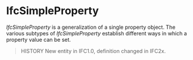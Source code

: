# IfcSimpleProperty

_IfcSimpleProperty_ is a generalization of a single property object. The various subtypes of _IfcSimpleProperty_ establish different ways in which a property value can be set.
<!-- end of short definition -->

> HISTORY New entity in IFC1.0, definition changed in IFC2x.
